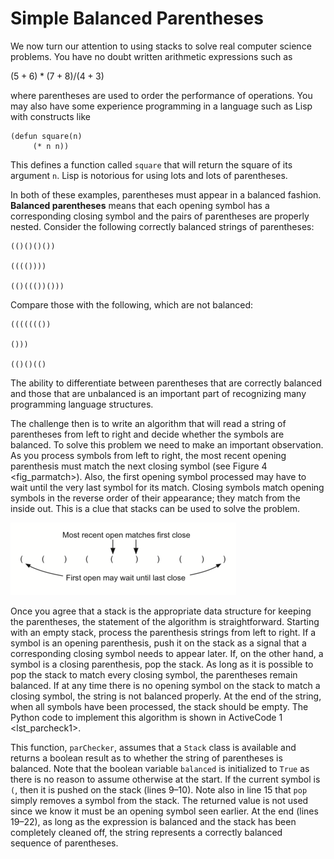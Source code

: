 Simple Balanced Parentheses
===========================

We now turn our attention to using stacks to solve real computer science
problems. You have no doubt written arithmetic expressions such as

$(5+6)*(7+8)/(4+3)$

where parentheses are used to order the performance of operations. You
may also have some experience programming in a language such as Lisp
with constructs like

    (defun square(n)
         (* n n))

This defines a function called `square` that will return the square of
its argument `n`. Lisp is notorious for using lots and lots of
parentheses.

In both of these examples, parentheses must appear in a balanced
fashion. **Balanced parentheses** means that each opening symbol has a
corresponding closing symbol and the pairs of parentheses are properly
nested. Consider the following correctly balanced strings of
parentheses:

    (()()()())

    (((())))

    (()((())()))

Compare those with the following, which are not balanced:

    ((((((())

    ()))

    (()()(()

The ability to differentiate between parentheses that are correctly
balanced and those that are unbalanced is an important part of
recognizing many programming language structures.

The challenge then is to write an algorithm that will read a string of
parentheses from left to right and decide whether the symbols are
balanced. To solve this problem we need to make an important
observation. As you process symbols from left to right, the most recent
opening parenthesis must match the next closing symbol (see
Figure 4 &lt;fig\_parmatch&gt;). Also, the first opening symbol
processed may have to wait until the very last symbol for its match.
Closing symbols match opening symbols in the reverse order of their
appearance; they match from the inside out. This is a clue that stacks
can be used to solve the problem.

![Figure 4: Matching Parentheses](Figures/simpleparcheck.png)

Once you agree that a stack is the appropriate data structure for
keeping the parentheses, the statement of the algorithm is
straightforward. Starting with an empty stack, process the parenthesis
strings from left to right. If a symbol is an opening parenthesis, push
it on the stack as a signal that a corresponding closing symbol needs to
appear later. If, on the other hand, a symbol is a closing parenthesis,
pop the stack. As long as it is possible to pop the stack to match every
closing symbol, the parentheses remain balanced. If at any time there is
no opening symbol on the stack to match a closing symbol, the string is
not balanced properly. At the end of the string, when all symbols have
been processed, the stack should be empty. The Python code to implement
this algorithm is shown in ActiveCode 1 &lt;lst\_parcheck1&gt;.

This function, `parChecker`, assumes that a `Stack` class is available
and returns a boolean result as to whether the string of parentheses is
balanced. Note that the boolean variable `balanced` is initialized to
`True` as there is no reason to assume otherwise at the start. If the
current symbol is `(`, then it is pushed on the stack (lines 9–10). Note
also in line 15 that `pop` simply removes a symbol from the stack. The
returned value is not used since we know it must be an opening symbol
seen earlier. At the end (lines 19–22), as long as the expression is
balanced and the stack has been completely cleaned off, the string
represents a correctly balanced sequence of parentheses.

